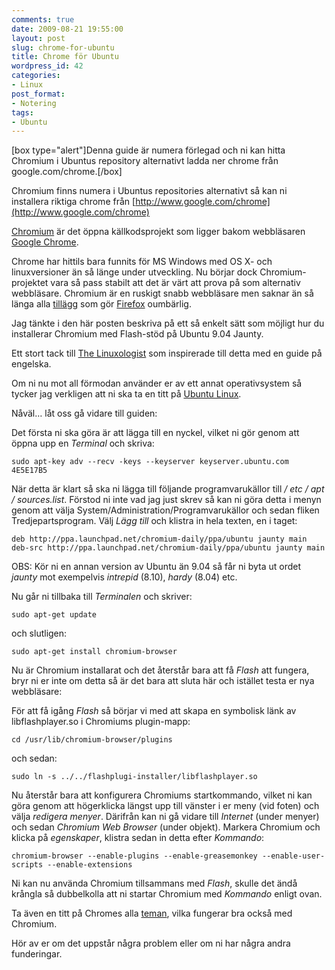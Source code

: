 ```yaml
---
comments: true
date: 2009-08-21 19:55:00
layout: post
slug: chrome-for-ubuntu
title: Chrome för Ubuntu
wordpress_id: 42
categories:
- Linux
post_format:
- Notering
tags:
- Ubuntu
---
```




[box type="alert"]Denna guide är numera förlegad och ni kan hitta Chromium i Ubuntus repository alternativt ladda ner chrome från google.com/chrome.[/box]

Chromium finns numera i Ubuntus repositories alternativt så kan ni installera riktiga chrome från [http://www.google.com/chrome](http://www.google.com/chrome)

[Chromium](http://en.wikipedia.org/wiki/Chromium_%28web_browser%29) är det öppna källkodsprojekt som ligger bakom webbläsaren [Google Chrome](http://en.wikipedia.org/wiki/Google_Chrome).

Chrome har hittils bara funnits för MS Windows med OS X- och linuxversioner än så länge under utveckling. Nu börjar dock Chromium-projektet vara så pass stabilt att det är värt att prova på som alternativ webbläsare. Chromium är en ruskigt snabb webbläsare men saknar än så länga alla [tillägg](http://getfirebug.com/) som gör [Firefox](http://sv-se.www.mozilla.com/sv-SE/) oumbärlig.

Jag tänkte i den här posten beskriva på ett så enkelt sätt som möjligt hur du installerar Chromium med Flash-stöd på Ubuntu 9.04 Jaunty.

Ett stort tack till [The Linuxologist](http://linuxologist.com/apps/howto-chromium-browser-on-linux-with-flash/) som inspirerade till detta med en guide på engelska.

Om ni nu mot all förmodan använder er av ett annat operativsystem så tycker jag verkligen att ni ska ta en titt på [Ubuntu Linux](http://www.ubuntu.com/).

Nåväl… låt oss gå vidare till guiden:

Det första ni ska göra är att lägga till en nyckel, vilket ni gör genom att öppna upp en _Terminal_ och skriva:






`sudo apt-key adv --recv -keys --keyserver keyserver.ubuntu.com 4E5E17B5`




När detta är klart så ska ni lägga till följande programvarukällor till _/ etc / apt / sources.list_. Förstod ni inte vad jag just skrev så kan ni göra detta i menyn genom att välja System/Administration/Programvarukällor och sedan fliken Tredjepartsprogram. Välj _Lägg till_ och klistra in hela texten, en i taget:






`deb http://ppa.launchpad.net/chromium-daily/ppa/ubuntu jaunty main 
deb-src http://ppa.launchpad.net/chromium-daily/ppa/ubuntu jaunty main`




OBS: Kör ni en annan version av Ubuntu än 9.04 så får ni byta ut ordet _jaunty_ mot exempelvis _intrepid_ (8.10), _hardy_ (8.04) etc.

Nu går ni tillbaka till _Terminalen_ och skriver:






`sudo apt-get update`




och slutligen:

`sudo apt-get install chromium-browser`

Nu är Chromium installarat och det återstår bara att få _Flash_ att fungera, bryr ni er inte om detta så är det bara att sluta här och istället testa er nya webbläsare:

För att få igång _Flash_ så börjar vi med att skapa en symbolisk länk av libflashplayer.so i Chromiums plugin-mapp:

`cd /usr/lib/chromium-browser/plugins`

och sedan:






`sudo ln -s ../../flashplugi-installer/libflashplayer.so`




Nu återstår bara att konfigurera Chromiums startkommando, vilket ni kan göra genom att högerklicka längst upp till vänster i er meny (vid foten) och välja _redigera menyer_. Därifrån kan ni gå vidare till _Internet_ (under menyer) och sedan _Chromium Web Browser_ (under objekt). Markera Chromium och klicka på _egenskaper_, klistra sedan in detta efter _Kommando_:






`chromium-browser --enable-plugins --enable-greasemonkey --enable-user-scripts --enable-extensions`




Ni kan nu använda Chromium tillsammans med _Flash_, skulle det ändå krångla så dubbelkolla att ni startar Chromium med _Kommando_ enligt ovan.

Ta även en titt på Chromes alla [teman](https://tools.google.com/chrome/intl/en/themes/index.html), vilka fungerar bra också med Chromium.

Hör av er om det uppstår några problem eller om ni har några andra funderingar.
